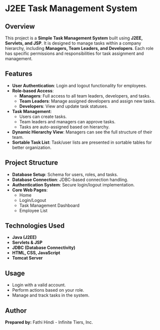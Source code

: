# J2EE Task Management System

## Overview
This project is a **Simple Task Management System** built using **J2EE, Servlets, and JSP**. It is designed to manage tasks within a company hierarchy, including **Managers, Team Leaders, and Developers**. Each role has specific permissions and responsibilities for task assignment and management.

## Features
- **User Authentication**: Login and logout functionality for employees.
- **Role-based Access**:
  - **Managers**: Full access to all team leaders, developers, and tasks.
  - **Team Leaders**: Manage assigned developers and assign new tasks.
  - **Developers**: View and update task statuses.
- **Task Management**:
  - Users can create tasks.
  - Team leaders and managers can approve tasks.
  - Tasks are auto-assigned based on hierarchy.
- **Dynamic Hierarchy View**: Managers can see the full structure of their team.
- **Sortable Task List**: Task/user lists are presented in sortable tables for better organization.

## Project Structure
- **Database Setup**: Schema for users, roles, and tasks.
- **Database Connection**: JDBC-based connection handling.
- **Authentication System**: Secure login/logout implementation.
- **Core Web Pages**:
  - Home
  - Login/Logout
  - Task Management Dashboard
  - Employee List

## Technologies Used
- **Java (J2EE)**
- **Servlets & JSP**
- **JDBC (Database Connectivity)**
- **HTML, CSS, JavaScript**
- **Tomcat Server**

## Usage
- Login with a valid account.
- Perform actions based on your role.
- Manage and track tasks in the system.

## Author
**Prepared by:** Fathi Hindi - Infinite Tiers, Inc.

